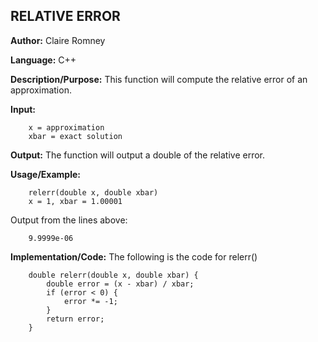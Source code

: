 ## RELATIVE ERROR

**Author:** Claire Romney

**Language:** C++

**Description/Purpose:** This function will compute the relative error of an approximation.

**Input:** 
        
        x = approximation
        xbar = exact solution

**Output:** The function will output a double of the relative error.

**Usage/Example:**

        relerr(double x, double xbar)
        x = 1, xbar = 1.00001
       
Output from the lines above:

        9.9999e-06
  
**Implementation/Code:** The following is the code for relerr()

        double relerr(double x, double xbar) {
	        double error = (x - xbar) / xbar;
	        if (error < 0) {
		        error *= -1;
	        }
	        return error;
        }
